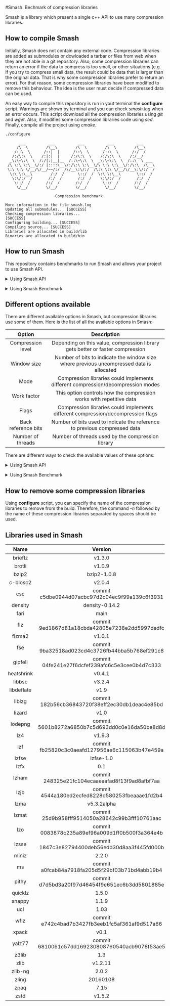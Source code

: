 #Smash: Bechmark of compression libraries

Smash is a library which present a single c++ API to use many compression libraries.

## How to compile Smash
Initially, Smash does not contain any external code. Compression libraries are added as submodules or dowloaded a tarbar or files from web when they are not able in a git repository. Also, some compression libraries can return an error if the data to compress is too small, or other situations (e.g. If you try to compress small data, the result could be data that is larger than the original data. That is why some compression libraries prefer to return an error). For that reason, some compression libraries have been modified to remove this behaviour. The idea is the user must decide if compressed data can be used.

An easy way to compile this repository is run in yout terminal the **configure** script. Warnings are shown by terminal and you can check *smash.log* when an error occurs. This script download all the compression libraries using *git* and *wget*. Also, it modifies some compression libraries code using *sed*. Finally, compile all the project using *cmake*.

```
./configure

      ___          ___          ___          ___          ___
     /\  \        /\__\        /\  \        /\  \        /\__\
    /::\  \      /::|  |      /::\  \      /::\  \      /:/  /
   /:/\:\  \    /:|:|  |     /:/\:\  \    /:/\:\  \    /:/__/
  _\:\~\:\  \  /:/|:|__|__  /::\~\:\  \  _\:\~\:\  \  /::\  \ ___
 /\ \:\ \:\__\/:/ |::::\__\/:/\:\ \:\__\/\ \:\ \:\__\/:/\:\  /\__\
 \:\ \:\ \/__/\/__/~~/:/  /\/__\:\/:/  /\:\ \:\ \/__/\/__\:\/:/  /
  \:\ \:\__\        /:/  /      \::/  /  \:\ \:\__\       \::/  /
   \:\/:/  /       /:/  /       /:/  /    \:\/:/  /       /:/  /
    \::/  /       /:/  /       /:/  /      \::/  /       /:/  /
     \/__/        \/__/        \/__/        \/__/        \/__/

                      Compression benchmark

More information in the file smash.log
Updating all submodules... [SUCCESS]
Checking compression libraries...
[SUCCESS]
Configuring building... [SUCCESS]
Compiling source... [SUCCESS]
Libraries are allocated in build/lib
Binaries are allocated in build/bin
```

## How to run Smash
This repository contains benchmarks to run Smash and allows your project to use Smash API.

<p>
<details><summary>Using Smash API</summary>
Smash API is very flexible. Different compression libraries with differents options can be chosen. Here is a code example.

``` c++
#include <smash.hpp>
#include <options.hpp>

Options options;
// Set compression library options
options.SetCompressionLevel(1);
// options.SetWindowSize(const uint32_t &window_size);
// options.SetMode(const uint8_t &mode);
// options.SetWorkFactor(const uint8_t &work_factor);
// options.SetFlags(const uint8_t &flags);
// options.SetNumberThreads(const uint8_t &number_threads);
// options.SetBackReferenceBits(const uint8_t &back_reference_bits);

uint64_t uncompress_size = 100, compressed_size = 0, decompressed_size = 0;

// Initialize uncompressed data with any information
char uncompressed_data[uncompressed_size];

// Set the compression library to use
Smash lib("zstd");

// Set options to compress
lib.SetOptionsCompressor(&options);
// Get stimated compressed data size
lib.GetCompressedDataSize(uncompressed_data, uncompressed_size, &compressed_size);
// Initialize compressed data
char compressed_data[compressed_size];
// Compress uncompressed data and the real compressed data size is taken
lib.Compress(uncompressed_data, uncompressed_size, compressed_data, &compressed_size);

// Set options to decompress
lib.SetOptionsDecompressor(&options);
// Get stimated decompressed data size
lib.GetDecompressedDataSize(compressed_data, compressed_size, &decompressed_size);
// Initialize decompressed data
char decompressed_data[decompressed_size];
// Decompress compressed data and the real decompressed data size is taken
lib.Decompress(compressed_data, compressed_size, decompressed_data, &decompressed_size);
```
</details>
</p>

<p>
<details><summary>Using Smash Benchmark</summary>
Smash benchmark is the best option if you want to discover the compression library that works best with your data. This is the list of allowed arguments:

``` bash
bin/smash_benchmark -h
To run the smash benchmark:
 bin/smash_benchmark -c <library_name> -i <name_file>

Available arguments where minimum values are used by default.
The minimum values depend on compression libraries:

 -h, --help                                  Show this message

 -h, --help <library>                        Show information about a specific library

 -a, --available_libraries                   Show a list of the available libraries

 -c, --compression_library <library_name>    Library name to use in compression/decompression

 -i, --input_file <file_name>                File name to compress

 -o, --output_file <file_name>               File name where the compress data is stored

 -e, --best_effort                           Run all possible configurations of the selected library

 -n, --repetition_number <number>            Compression and decompression are done <number> times (1 by default)

 -b, --best <option> <number>                Get the <number> configurations of the selected library
                                             with the best <option>. Available options:
                                             0: Compression ratio
                                             1: Compression time
                                             2: Decompression time
                                             3: Total time

 -l, --level <number>                        Compression level to use
                                             Values depend of different libraries

 -s, --window_size <number>                  Set window size
                                             Values depend of different libraries

 -m, --mode <number>                         Specifies the mode used
                                             Values depend of different libraries

 -w, --work_factor <number>                  Controls how the compression works with repetitive data
                                             Values depend of different libraries

 -f, --flags <number>                        Flags to use
                                             Values depend of different libraries

 -r, --back_reference_bits <number>          Number of bits used for back-reference
                                             Values depend of different libraries

 -t, --threads <number>                      Threads used in algorithms
                                             Values depend of different libraries
```
<p>
<details><summary>Running example</summary>

``` bash
bin/smash_benchmark -c all -i Makefile
| Library    | Level | Window | Mode           | WF  | Flags         | Threads | BR  | Original data | Packed data   | Ratio  | Compress    | Decompress  | Total       |
-------------------------------------------------------------------------------------------------------------------------------------------------------------------------
| zstd       | 1     | ------ | -------------- | --- | ------------- | ------- | --- | 121832 Bytes  | 10326 Bytes   | 11.80  | 579.92 MB/s | 123.24 MB/s | 414.57 MB/s |
| zpaq       | 0     | ------ | -------------- | --- | ------------- | ------- | --- | 121832 Bytes  | 12214 Bytes   | 9.97   | 54.72 MB/s  | 14.72 MB/s  | 39.86 MB/s  |
| zling      | 0     | ------ | -------------- | --- | ------------- | ------- | --- | 121832 Bytes  | 8565 Bytes    | 14.22  | 23.70 MB/s  | 11.55 MB/s  | 20.71 MB/s  |
| zlib-ng    | 0     | ------ | -------------- | --- | ------------- | ------- | --- | 121832 Bytes  | 121848 Bytes  | 1.00   | 2826.07 MB/s| 7304.16 MB/s| 2037.60 MB/s|
| zlib       | 0     | ------ | -------------- | --- | ------------- | ------- | --- | 121832 Bytes  | 121848 Bytes  | 1.00   | 1909.68 MB/s| 2146.50 MB/s| 1010.53 MB/s|
| z3lib      | ----- | ------ | -------------- | --- | None          | ------- | --- | 121832 Bytes  | 10273 Bytes   | 11.86  | 18.59 MB/s  | 49.92 MB/s  | 18.03 MB/s  |
| yalz77     | 1     | 10     | -------------- | --- | ------------- | ------- | --- | 121832 Bytes  | 15144 Bytes   | 8.04   | 298.31 MB/s | 174.43 MB/s | 246.02 MB/s |
| xpack      | 1     | ------ | -------------- | --- | ------------- | ------- | --- | 121832 Bytes  | 11725 Bytes   | 10.39  | 223.85 MB/s | 106.56 MB/s | 186.21 MB/s |
| wflz       | 0     | ------ | -------------- | --- | ------------- | ------- | --- | 121832 Bytes  | 16436 Bytes   | 7.41   | 0.56 MB/s   | 154.80 MB/s | 0.56 MB/s   |
| ucl        | 1     | ------ | NRV2B          | --- | ------------- | ------- | --- | 121832 Bytes  | 13015 Bytes   | 9.36   | 71.79 MB/s  | 56.59 MB/s  | 63.22 MB/s  |
| snappy     | ----- | ------ | -------------- | --- | ------------- | ------- | --- | 121832 Bytes  | 16994 Bytes   | 7.17   | 1182.93 MB/s| 407.33 MB/s | 841.89 MB/s |
| quicklz    | ----- | ------ | -------------- | --- | ------------- | ------- | --- | 121832 Bytes  | 15344 Bytes   | 7.94   | 747.86 MB/s | 167.36 MB/s | 478.54 MB/s |
| pithy      | 0     | ------ | -------------- | --- | ------------- | ------- | --- | 121832 Bytes  | 15302 Bytes   | 7.96   | 1267.01 MB/s| 359.63 MB/s | 878.35 MB/s |
| ms         | ----- | ------ | Lznt1          | --- | ------------- | ------- | --- | 121832 Bytes  | 22730 Bytes   | 5.36   | 58.34 MB/s  | 226.94 MB/s | 55.67 MB/s  |
| miniz      | 1     | 10     | None           | --- | ------------- | ------- | --- | 121832 Bytes  | 12949 Bytes   | 9.41   | 392.96 MB/s | 51.16 MB/s  | 216.35 MB/s |
| lzsse      | 1     | ------ | LZSSE2         | --- | ------------- | ------- | --- | 121832 Bytes  | 15083 Bytes   | 8.08   | 6.62 MB/s   | 571.56 MB/s | 6.61 MB/s   |
| lzo        | 0     | ------ | LZO1           | --- | ------------- | ------- | --- | 121832 Bytes  | 16067 Bytes   | 7.58   | 269.49 MB/s | 41.97 MB/s  | 145.93 MB/s |
| lzmat      | ----- | ------ | -------------- | --- | ------------- | ------- | --- | 121832 Bytes  | 12043 Bytes   | 10.12  | 31.94 MB/s  | 19.45 MB/s  | 27.48 MB/s  |
| lzma       | ----- | ------ | Default        | --- | ------------- | 1       | --- | 121832 Bytes  | 9456 Bytes    | 12.88  | 2.78 MB/s   | 4.86 MB/s   | 2.66 MB/s   |
| lzjb       | ----- | ------ | -------------- | --- | ------------- | ------- | --- | 121832 Bytes  | 20184 Bytes   | 6.04   | 294.29 MB/s | 62.31 MB/s  | 165.11 MB/s |
| lzham      | 0     | 15     | -------------- | --- | None          | ------- | --- | 121832 Bytes  | 11668 Bytes   | 10.44  | 2.50 MB/s   | 14.74 MB/s  | 2.46 MB/s   |
| lzfx       | ----- | ------ | -------------- | --- | ------------- | ------- | --- | 121832 Bytes  | 16030 Bytes   | 7.60   | 418.02 MB/s | 115.61 MB/s | 283.26 MB/s |
| lzfse      | ----- | ------ | -------------- | --- | ------------- | ------- | --- | 121832 Bytes  | 10318 Bytes   | 11.81  | 76.88 MB/s  | 111.67 MB/s | 72.64 MB/s  |
| lzf        | 0     | ------ | -------------- | --- | ------------- | ------- | --- | 121832 Bytes  | 17887 Bytes   | 6.81   | 466.77 MB/s | 202.74 MB/s | 348.85 MB/s |
| lz4        | 0     | ------ | Fast           | --- | ------------- | ------- | --- | 121832 Bytes  | 17543 Bytes   | 6.94   | 1078.04 MB/s| 599.92 MB/s | 856.43 MB/s |
| lodepng    | 1     | 10     | -------------- | 1   | Fast          | ------- | 1   | 121832 Bytes  | 17608 Bytes   | 6.92   | 82.16 MB/s  | 66.01 MB/s  | 69.64 MB/s  |
| lizard     | 0     | ------ | FastLZ4        | --- | ------------- | ------- | --- | 121832 Bytes  | 17726 Bytes   | 6.87   | 816.38 MB/s | 486.78 MB/s | 656.25 MB/s |
| liblzg     | 1     | ------ | -------------- | --- | ------------- | ------- | --- | 121832 Bytes  | 17106 Bytes   | 7.12   | 1.58 MB/s   | 132.05 MB/s | 1.58 MB/s   |
| libdeflate | 0     | ------ | Deflate        | --- | ------------- | ------- | --- | 121832 Bytes  | 121842 Bytes  | 1.00   | 5622.67 MB/s| 10148.43 MB/s| 3617.98 MB/s|
| libbsc     | 1     | 10     | Bwt            | --- | None          | ------- | 4   | 121832 Bytes  | 121860 Bytes  | 1.00   | 20.16 MB/s  | 1568.04 MB/s| 19.91 MB/s  |
| heatshrink | ----- | 4      | -------------- | --- | ------------- | ------- | 3   | 121832 Bytes  | 109738 Bytes  | 1.11   | 18.54 MB/s  | 31.86 MB/s  | 12.16 MB/s  |
| gipfeli    | ----- | ------ | -------------- | --- | ------------- | ------- | --- | 121832 Bytes  | 15832 Bytes   | 7.70   | 534.60 MB/s | 96.59 MB/s  | 310.95 MB/s |
| fse        | ----- | ------ | FSE            | --- | ------------- | ------- | --- | 121832 Bytes  | 77556 Bytes   | 1.57   | 224.41 MB/s | 209.55 MB/s | 133.44 MB/s |
| flzma2     | 1     | ------ | -------------- | --- | ------------- | 1       | --- | 121832 Bytes  | 9817 Bytes    | 12.41  | 20.13 MB/s  | 14.07 MB/s  | 18.05 MB/s  |
| flz        | 1     | ------ | -------------- | --- | ------------- | ------- | --- | 121832 Bytes  | 18007 Bytes   | 6.77   | 416.19 MB/s | 78.08 MB/s  | 232.79 MB/s |
| fari       | ----- | ------ | -------------- | --- | ------------- | ------- | --- | 121832 Bytes  | 23163 Bytes   | 5.26   | 23.34 MB/s  | 3.42 MB/s   | 10.16 MB/s  |
| density    | ----- | ------ | Chameleon      | --- | ------------- | ------- | --- | 121832 Bytes  | 71258 Bytes   | 1.71   | 498.68 MB/s | 541.81 MB/s | 324.17 MB/s |
| csc        | 1     | 15     | -------------- | --- | None          | ------- | --- | 121832 Bytes  | 10367 Bytes   | 11.75  | 29.93 MB/s  | 8.44 MB/s   | 22.99 MB/s  |
| c-blosc2   | 0     | ------ | -------------- | --- | None          | 1       | --- | 121832 Bytes  | 121864 Bytes  | 1.00   | 5242.57 MB/s| 7862.70 MB/s| 3145.03 MB/s|
| bzip2      | 1     | ------ | Faster         | 0   | ------------- | ------- | --- | 121832 Bytes  | 8365 Bytes    | 14.56  | 4.81 MB/s   | 2.50 MB/s   | 4.25 MB/s   |
| brotli     | 0     | 10     | Generic        | --- | ------------- | ------- | --- | 121832 Bytes  | 40594 Bytes   | 3.00   | 21.71 MB/s  | 14.13 MB/s  | 14.36 MB/s  |
| brieflz    | 1     | ------ | -------------- | --- | ------------- | ------- | --- | 121832 Bytes  | 13180 Bytes   | 9.24   | 89.72 MB/s  | 14.84 MB/s  | 54.24 MB/s  |
```
</details>
</p>

</details>
</p>

## Different options available
There are different available options in Smash, but compression libraries use some of them. Here is the list of all the available options in Smash:

| Option              | Description    |
| :---:               | :---:          |
| Compression level   | Depending on this value, compression library gets better or faster compression                 |
| Window size         | Number of bits to indicate the window size where previous uncompressed data is allocated       |
| Mode                | Compression libraries could implements different compression/decompression modes               |
| Work factor         | This option controls how the compression works with repetitive data                            |
| Flags               | Compression libraries could implements different compression/decompression flags               |
| Back reference bits | Number of bits used to indicate the reference to previous compressed data                      |
| Number of threads   | Number of threads used by the compression library                                              |

There are different ways to check the available values of these options:

<p>
<details><summary>Using Smash API</summary>
After set the compression library, these values can be obtained.

``` c++
#include <smash.hpp>

// Set the compression library to use
Smash lib("zstd");
// Get compression level values
uint8_t minimum_level = 0, maximum_level = 0;
lib.GetCompressionLevelInformation(nullptr, &minimum_level, &maximum_level);

// Get window size values
uint32_t minimum_size = 0,maximum_size = 0;
lib.GetWindowSizeInformation(nullptr, &minimum_size, &maximum_size);

// Get the available modes depending the compression level used
uint8_t minimum_mode = 0, maximum_mode = 0;
lib.GetModeInformation(nullptr, &minimum_mode, &maximum_mode, minimum_level);

// Get work factor values
uint8_t minimum_factor = 0, maximum_factor = 0;
lib.GetWorkFactorInformation(nullptr, &minimum_factor, &maximum_factor);

// Get the available flags
uint8_t minimum_flags = 0, maximum_flags = 0;
lib.GetFlagsInformation(nullptr, &minimum_flags, &maximum_flags);

// Get the available number of threads
uint8_t minimum_threads = 0, maximum_threads = 0;
lib.GetNumberThreadsInformation(nullptr, &minimum_threads, &maximum_threads);

// Get back reference bit values
uint8_t minimum_bits = 0, maximum_bits = 0;
lib.GetBackReferenceBitsInformation(nullptr,&minimum_bits, &maximum_bits);
```
</details>
</p>

<p>
<details><summary>Using Smash Benchmark</summary>
There is an argument that shows information about a specific library.

``` bash
bin/smash_benchmark -h c-blosc2
c-blosc2       - High performance compressor optimized for binary data
To run the smash benchmark:

 -i, --input_file <file_name>                File name to compress

 -o, --output_file <file_name>               File name where the compress data is stored

 -n, --repetition_number <number>            Compression and decompression are done <number> times (1 by default)

 -l, --level <number>                        Compression level to use
                                             Available values [0-9]
                                             [compression]

 -f, --flags <number>                        Flags to use
                                             Available values [0-2]
                                             0: None
                                             1: Byte
                                             2: Bit
                                             [compression]

 -t, --threads <number>                      Threads used in algorithms
                                             Available values [1-8]
                                             [compression/decompression]
```
</details>
</p>

## How to remove some compression libraries

Using **configure** script, you can specify the name of the compression libraries to remove from the build. Therefore, the command *-n* followed by the name of these compression libraries separated by spaces should be used.

## Libraries used in Smash

| Name              | Version    | Repository   |
| :---:             | :---:      | :---:        |
| brieflz | v1.3.0 | https://github.com/jibsen/brieflz |
| brotli | v1.0.9 | https://github.com/google/brotli |
| bzip2 | bzip2-1.0.8 | https://gitlab.com/bzip2/bzip2 |
| c-blosc2 | v2.0.4 | https://github.com/Blosc/c-blosc2 |
| csc | commit c5dbe0944d07acbc97d2c04ec9f99a139c6f3931 | https://github.com/fusiyuan2010/CSC |
| density | density-0.14.2 | https://github.com/k0dai/density |
| fari | main | https://github.com/davidcatt/FastARI |
| flz | commit 9ed1867d81a18cbda42805e7238e2dd5997dedfc | https://github.com/svn2github/fastlz |
| flzma2 | v1.0.1 | https://github.com/conor42/fast-lzma2 |
| fse | commit 9ba32518ad023cd4c3726fb44bba5b768ef291c8 | https://github.com/Cyan4973/FiniteStateEntropy |
| gipfeli | commit 04fe241e27f6dcfef239afc6c5e3cee0b4d7c333 | https://github.com/google/gipfeli |
| heatshrink | v0.4.1 | https://github.com/atomicobject/heatshrink |
| libbsc | v3.2.4 | https://github.com/IlyaGrebnov/libbsc |
| libdeflate | v1.9 | https://github.com/ebiggers/libdeflate |
| liblzg | commit 182b56cb36843720f38eff2ec30db1deac4e85bd | https://github.com/mbitsnbites/liblzg |
| lizard | v1.0 | https://github.com/inikep/lizard |
| lodepng | commit 5601b8272a6850b7c5d693dd0c0e16da50be8d8d | https://github.com/lvandeve/lodepng |
| lz4 | v1.9.3 | https://github.com/lz4/lz4 |
| lzf | commit fb25820c3c0aeafd127956ae6c115063b47e459a | https://github.com/nemequ/liblzf |
| lzfse | lzfse-1.0 | https://github.com/lzfse/lzfse |
| lzfx | 0.1 | https://code.google.com/archive/p/lzfx/ |
| lzham | commit 248325e21fc104ecaaeaafad8f13f9ad8afbf7aa | https://github.com/richgel999/lzham_codec_devel |
| lzjb | commit 4544a180ed2ecfed8228d580253fbeaaae1fd2b4 | https://github.com/nemequ/lzjb |
| lzma | v5.3.2alpha | https://git.tukaani.org/xz |
| lzmat | commit 25d9b958fff9514050a28642c99b3fff10761aac | https://github.com/nemequ/lzmat |
| lzo | commit 0083878c235a89ef96a009d1ff0b500f3a364e4b | https://github.com/nemequ/lzo |
| lzsse | commit 1847c3e82794400deb56edd30d8aa3f445fd000b | https://github.com/ConorStokes/LZSSE |
| miniz | 2.2.0 | https://github.com/richgel999/miniz |
| ms | commit a0fcab84a7918fa205d5f29bf03b71bd4abb19b4 | https://github.com/coderforlife/ms-compress |
| pithy | commit d7d5bd3a20f97d46454f9e651ec6b3dd5801885e | https://github.com/johnezang/pithy |
| quicklz | 1.5.0 | https://quicklz.com/ |
| snappy | 1.1.9 | https://github.com/google/snappy |
| ucl | 1.03 | http://www.oberhumer.com/opensource/ucl/download/ |
| wflz | commit e742c4bad7b3427fb3eeb1fc5af361af9d517a66 | https://github.com/ShaneYCG/wflz |
| xpack | v0.1 | https://github.com/ebiggers/xpack |
| yalz77 | commit 6810061c57dd169230808760540acb9078f53ae5 | https://bitbucket.org/tkatchev/yalz77 |
| z3lib | 1.3 | https://scara.com/~schirmer/o/z3lib/ |
| zlib | v1.2.11 | https://github.com/madler/zlib |
| zlib-ng | 2.0.2 | https://github.com/Dead2/zlib-ng |
| zling | 20160108 | https://github.com/richox/libzling |
| zpaq | 7.15 | https://github.com/zpaq/zpaq |
| zstd | v1.5.2| https://github.com/facebook/zstd |